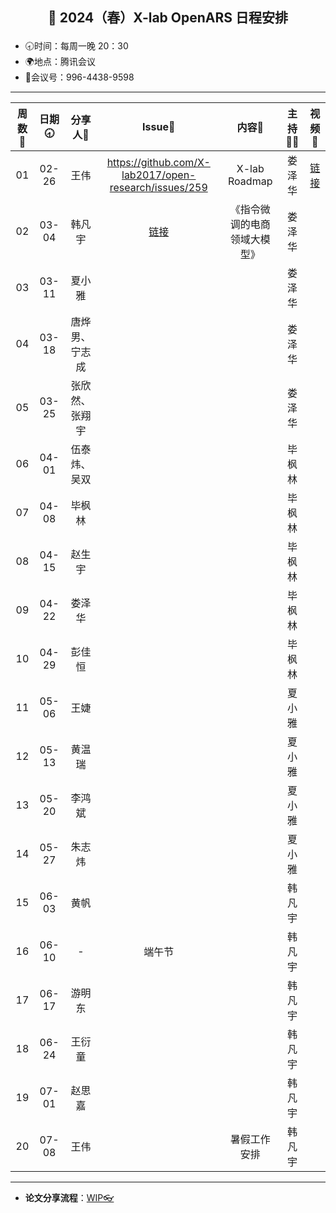 

## <p align="center">🌷 2024（春）X-lab OpenARS 日程安排 </p>

- 🕣时间：每周一晚 20：30
- 🌍地点：腾讯会议
- 📠会议号：996-4438-9598


****


| 周数📆 | 日期🕣 | 分享人🙋 | Issue📌 | 内容📒 | 主持💂‍♂️ | 视频🎥 |
| :----: | :----: | :----: |:----:| :----: | :----------: | :--------: |
|  01   | 02-26 | 王伟 | https://github.com/X-lab2017/open-research/issues/259 | X-lab Roadmap | 娄泽华 |  [链接](https://www.bilibili.com/video/BV1JJ4m1e7NN/) |
|  02   | 03-04 | 韩凡宇 |  [链接](https://github.com/X-lab2017/open-wonderland/issues/374#issuecomment-1966789824) | 《指令微调的电商领域大模型》 | 娄泽华 |  |
|  03   | 03-11 | 夏小雅 |  |  | 娄泽华 |  |
|  04   | 03-18 | 唐烨男、宁志成 |  |  | 娄泽华 |  |
|  05   | 03-25 | 张欣然、张翔宇 |  |  | 娄泽华 |  |
|  06   | 04-01 | 伍泰炜、吴双 |  |  | 毕枫林 |  |
|  07   | 04-08 | 毕枫林 |  |  | 毕枫林 |  |
|  08   | 04-15 | 赵生宇 |  |  | 毕枫林 |  |
|  09   | 04-22 | 娄泽华 |  |  | 毕枫林 |  |
|  10   | 04-29 | 彭佳恒 |  |  | 毕枫林 |  |
|  11   | 05-06 | 王婕 |  |  | 夏小雅 |  |
|  12   | 05-13 | 黄温瑞 |  |  | 夏小雅 |  |
|  13   | 05-20 | 李鸿斌 |  |  | 夏小雅 |  |
|  14   | 05-27 | 朱志炜 |  |  | 夏小雅 |  |
|  15   | 06-03 | 黄帆 |  |  | 韩凡宇 |  |
|  16   | 06-10 | - | 端午节 |  | 韩凡宇 |  |
|  17   | 06-17 | 游明东 |  |  | 韩凡宇 |  |
|  18   | 06-24 | 王衍童 |  |  | 韩凡宇 |  |
|  19   | 07-01 | 赵思嘉 |  |  | 韩凡宇 |  |
|  20   | 07-08 | 王伟 |  | 暑假工作安排 | 韩凡宇 |  |

****

* **论文分享流程**：[WIP👓](https://github.com/X-lab2017/open-research/tree/main/OpenReading)
